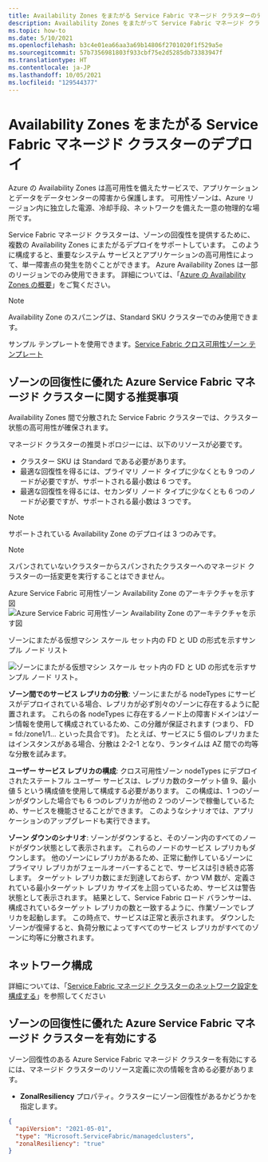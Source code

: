 ```yaml
---
title: Availability Zones をまたがる Service Fabric マネージド クラスターのデプロイ
description: Availability Zones をまたがって Service Fabric マネージド クラスターをデプロイする方法と、ARM テンプレートで構成する方法について説明します。
ms.topic: how-to
ms.date: 5/10/2021
ms.openlocfilehash: b3c4e01ea66aa3a69b14806f2701020f1f529a5e
ms.sourcegitcommit: 57b7356981803f933cbf75e2d5285db73383947f
ms.translationtype: HT
ms.contentlocale: ja-JP
ms.lasthandoff: 10/05/2021
ms.locfileid: "129544377"
---
```

# <a name="deploy-a-service-fabric-managed-cluster-across-availability-zones"></a>Availability Zones をまたがる Service Fabric マネージド クラスターのデプロイ

Azure の Availability Zones は高可用性を備えたサービスで、アプリケーションとデータをデータセンターの障害から保護します。 可用性ゾーンは、Azure リージョン内に独立した電源、冷却手段、ネットワークを備えた一意の物理的な場所です。

Service Fabric マネージド クラスターは、ゾーンの回復性を提供するために、複数の Availability Zones にまたがるデプロイをサポートしています。 このように構成すると、重要なシステム サービスとアプリケーションの高可用性によって、単一障害点の発生を防ぐことができます。 Azure Availability Zones は一部のリージョンでのみ使用できます。 詳細については、「[Azure の Availability Zones の概要](../availability-zones/az-overview.md)」をご覧ください。

>[!NOTE]
>Availability Zone のスパニングは、Standard SKU クラスターでのみ使用できます。

サンプル テンプレートを使用できます。[Service Fabric クロス可用性ゾーン テンプレート](https://github.com/Azure-Samples/service-fabric-cluster-templates)

## <a name="recommendations-for-zone-resilient-azure-service-fabric-managed-clusters"></a>ゾーンの回復性に優れた Azure Service Fabric マネージド クラスターに関する推奨事項
Availability Zones 間で分散された Service Fabric クラスターでは、クラスター状態の高可用性が確保されます。 

マネージド クラスターの推奨トポロジーには、以下のリソースが必要です。

* クラスター SKU は Standard である必要があります。
* 最適な回復性を得るには、プライマリ ノード タイプに少なくとも 9 つのノードが必要ですが、サポートされる最小数は 6 つです。
* 最適な回復性を得るには、セカンダリ ノード タイプに少なくとも 6 つのノードが必要ですが、サポートされる最小数は 3 つです。

>[!NOTE]
>サポートされている Availability Zone のデプロイは 3 つのみです。

>[!NOTE]
> スパンされていないクラスターからスパンされたクラスターへのマネージド クラスターの一括変更を実行することはできません。

Azure Service Fabric 可用性ゾーン Availability Zone のアーキテクチャを示す図![Azure Service Fabric 可用性ゾーン Availability Zone のアーキテクチャを示す図][sf-multi-az-arch]

ゾーンにまたがる仮想マシン スケール セット内の FD と UD の形式を示すサンプル ノード リスト

 ![ゾーンにまたがる仮想マシン スケール セット内の FD と UD の形式を示すサンプル ノード リスト。][sfmc-multi-az-nodes]

**ゾーン間でのサービス レプリカの分散**: ゾーンにまたがる nodeTypes にサービスがデプロイされている場合、レプリカが必ず別々のゾーンに存在するように配置されます。 これらの各 nodeTypes に存在するノード上の障害ドメインはゾーン情報を使用して構成されているため、この分離が保証されます (つまり、 FD = fd:/zone1/1... といった具合です)。 たとえば、サービスに 5 個のレプリカまたはインスタンスがある場合、分散は 2-2-1 となり、ランタイムは AZ 間での均等な分散を試みます。

**ユーザー サービス レプリカの構成**: クロス可用性ゾーン nodeTypes にデプロイされたステートフル ユーザー サービスは、レプリカ数のターゲット値 9、最小値 5 という構成値を使用して構成する必要があります。 この構成は、1 つのゾーンがダウンした場合でも 6 つのレプリカが他の 2 つのゾーンで稼働しているため、サービスを機能させることができます。 このようなシナリオでは、アプリケーションのアップグレードも実行できます。

**ゾーン ダウンのシナリオ**: ゾーンがダウンすると、そのゾーン内のすべてのノードがダウン状態として表示されます。 これらのノードのサービス レプリカもダウンします。 他のゾーンにレプリカがあるため、正常に動作しているゾーンにプライマリ レプリカがフェールオーバーすることで、サービスは引き続き応答します。 ターゲット レプリカ数にまだ到達しておらず、かつ VM 数が、定義されている最小ターゲット レプリカ サイズを上回っているため、サービスは警告状態として表示されます。 結果として、Service Fabric ロード バランサーは、構成されているターゲット レプリカの数と一致するように、作業ゾーンでレプリカを起動します。 この時点で、サービスは正常と表示されます。 ダウンしたゾーンが復帰すると、負荷分散によってすべてのサービス レプリカがすべてのゾーンに均等に分散されます。

## <a name="networking-configuration"></a>ネットワーク構成
詳細については、「[Service Fabric マネージド クラスターのネットワーク設定を構成する](./how-to-managed-cluster-networking.md)」を参照してください

## <a name="enabling-a-zone-resilient-azure-service-fabric-managed-cluster"></a>ゾーンの回復性に優れた Azure Service Fabric マネージド クラスターを有効にする
ゾーン回復性のある Azure Service Fabric マネージド クラスターを有効にするには、マネージド クラスターのリソース定義に次の情報を含める必要があります。

* **ZonalResiliency** プロパティ。クラスターにゾーン回復性があるかどうかを指定します。

```json
{
  "apiVersion": "2021-05-01",
  "type": "Microsoft.ServiceFabric/managedclusters",
  "zonalResiliency": "true"
}
```
[sf-architecture]: ./media/service-fabric-cross-availability-zones/sf-cross-az-topology.png
[sf-architecture]: ./media/service-fabric-cross-availability-zones/sf-cross-az-topology.png
[sf-multi-az-arch]: ./media/service-fabric-cross-availability-zones/sf-multi-az-topology.png
[sfmc-multi-az-nodes]: ./media/how-to-managed-cluster-availability-zones/sfmc-multi-az-nodes.png
